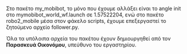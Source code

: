 Στο πακέτο my_mobibot, το μόνο που έχουμε αλλάξει 
είναι το angle init στο mymobibot_world_wf.launch σε 1.57522204, 
ενώ στο πακέτο robo2_mobile μέσα στον φάκελο scripts, έχουμε επεξεργαστεί το ζητούμενο αρχείο follower.py.

Όλα τα υπόλοιπα αρχεία του πακέτου έχουν δημιουργηθεί από τον **Παρασκευά Οικονόμου**, υπεύθυνο του εργαστηρίου. 

